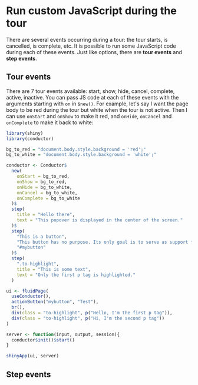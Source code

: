 # Run custom JavaScript during the tour

There are several events occurring during a tour: the tour starts, is cancelled, is complete, etc. It is possible to run some JavaScript code during each of these events. Just like options, there are **tour events** and **step events**.

## Tour events

There are 7 tour events available: start, show, hide, cancel, complete, active, inactive. You can pass JS code at each of these events with the arguments starting with `on` in `$new()`. For example, let's say I want the page body to be red during the tour but white when the tour is not active. Then I can use `onStart` and `onShow` to make it red, and `onHide`, `onCancel` and `onComplete` to make it back to white:
```r
library(shiny)
library(conductor)

bg_to_red = "document.body.style.background = 'red';"
bg_to_white = "document.body.style.background = 'white';"

conductor <- Conductor$
  new(
    onStart = bg_to_red,
    onShow = bg_to_red,
    onHide = bg_to_white,
    onCancel = bg_to_white,
    onComplete = bg_to_white
  )$
  step(
    title = "Hello there",
    text = "This popover is displayed in the center of the screen."
  )$
  step(
    "This is a button",
    "This button has no purpose. Its only goal is to serve as support for demo.",
    "#mybutton"
  )$
  step(
    ".to-highlight",
    title = "This is some text",
    text = "Only the first p tag is highlighted."
  )

ui <- fluidPage(
  useConductor(),
  actionButton("mybutton", "Test"),
  br(),
  div(class = "to-highlight", p("Hello, I'm the first p tag")),
  div(class = "to-highlight", p("Hi, I'm the second p tag"))
)

server <- function(input, output, session){
  conductor$init()$start()
}

shinyApp(ui, server)
```

## Step events

